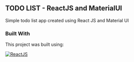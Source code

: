 ## TODO LIST - ReactJS and MaterialUI

Simple todo list app created using React JS and Material UI

### Built With

This project was built using:

[![ReactJS][reactjs.org]][reactjs-url]

[reactjs.org]: https://img.shields.io/badge/-ReactJs-61DAFB?logo=react&logoColor=white&style=for-the-badge
[reactjs-url]: https://reactjs.org
